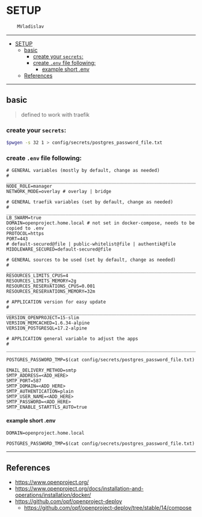# SETUP

```sh
    MVladislav
```

---

- [SETUP](#setup)
  - [basic](#basic)
    - [create your `secrets`:](#create-your-secrets)
    - [create `.env` file following:](#create-env-file-following)
      - [example short .env](#example-short-env)
  - [References](#references)

---

## basic

> defined to work with traefik

### create your `secrets`:

```sh
$pwgen -s 32 1 > config/secrets/postgres_password_file.txt
```

### create `.env` file following:

```env
# GENERAL variables (mostly by default, change as needed)
# ______________________________________________________________________________
NODE_ROLE=manager
NETWORK_MODE=overlay # overlay | bridge

# GENERAL traefik variables (set by default, change as needed)
# ______________________________________________________________________________
LB_SWARM=true
DOMAIN=openproject.home.local # not set in docker-compose, needs to be copied to .env
PROTOCOL=https
PORT=443
# default-secured@file | public-whitelist@file | authentik@file
MIDDLEWARE_SECURED=default-secured@file

# GENERAL sources to be used (set by default, change as needed)
# ______________________________________________________________________________
RESOURCES_LIMITS_CPUS=4
RESOURCES_LIMITS_MEMORY=2g
RESOURCES_RESERVATIONS_CPUS=0.001
RESOURCES_RESERVATIONS_MEMORY=32m

# APPLICATION version for easy update
# ______________________________________________________________________________
VERSION_OPENPROJECT=15-slim
VERSION_MEMCACHED=1.6.34-alpine
VERSION_POSTGRESQL=17.2-alpine

# APPLICATION general variable to adjust the apps
# ______________________________________________________________________________

POSTGRES_PASSWORD_TMP=$(cat config/secrets/postgres_password_file.txt)

EMAIL_DELIVERY_METHOD=smtp
SMTP_ADDRESS=<ADD_HERE>
SMTP_PORT=587
SMTP_DOMAIN=<ADD_HERE>
SMTP_AUTHENTICATION=plain
SMTP_USER_NAME=<ADD_HERE>
SMTP_PASSWORD=<ADD_HERE>
SMTP_ENABLE_STARTTLS_AUTO=true
```

#### example short .env

```env
DOMAIN=openproject.home.local

POSTGRES_PASSWORD_TMP=$(cat config/secrets/postgres_password_file.txt)
```

---

## References

- <https://www.openproject.org/>
- <https://www.openproject.org/docs/installation-and-operations/installation/docker/>
- <https://github.com/opf/openproject-deploy>
  - <https://github.com/opf/openproject-deploy/tree/stable/14/compose>
